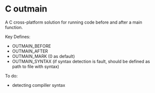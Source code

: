 # C outmain
 A С cross-platform solution for running code before and after a main function.

 Key Defines:
  - OUTMAIN_BEFORE
  - OUTMAIN_AFTER
  - OUTMAIN_MARK    (0 as default)
  - OUTMAIN_SYNTAX  (if syntax detection is fault, should be defined as path to file with syntax)


 To do:
  - detecting compiller syntax